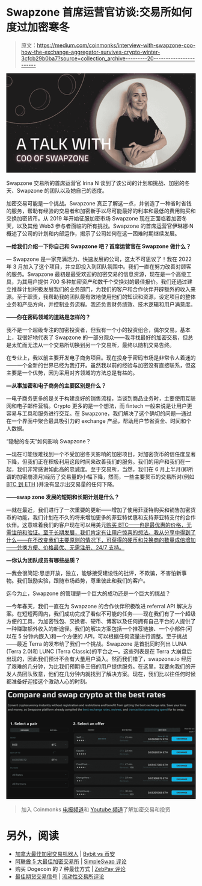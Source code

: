 # Swapzone 首席运营官访谈:交易所如何度过加密寒冬

> 原文：<https://medium.com/coinmonks/interview-with-swapzone-coo-how-the-exchange-aggregator-survives-crypto-winter-3cfcb29b0ba7?source=collection_archive---------20----------------------->

![](img/891499cea10355173a862f411980e6b4.png)

Swapzone 交易所的首席运营官 Irina N 谈到了该公司的计划和挑战、加密的冬天、Swapzone 的团队以及她自己的态度。

加密交易可能是一个挑战。Swapzone 真正了解这一点，并创造了一种省时省钱的服务，帮助有经验的交易者和加密新手以尽可能最好的利率和最低的费用购买和交换加密货币。从 2019 年开始征服加密市场 Swapzone 现在正面临着加密冬天，以及其他 Web3 参与者面临的所有挑战。Swapzone 的首席运营官伊琳娜·N 概述了公司的计划和内部运作，揭示了公司如何在这一困难时期继续发展。

**—给我们介绍一下你自己和 Swapzone 吧？首席运营官在 Swapzone 做什么？**

— Swapzone 是一家充满活力、快速发展的公司，这太不可思议了！我在 2022 年 3 月加入了这个项目，并立即投入到团队氛围中。我们一直在努力改善对顾客的服务。Swapzone 最初是最受欢迎的加密交易的信息资源，现在是一个高级工具，为其用户提供 700 多种加密资产和数千个交换对的最佳报价。我们还通过建立推荐计划积极发展我们的业务部门，为我们的客户和合作伙伴开辟额外的收入来源。至于职责，我帮助我的团队最有效地使用他们的知识和资源，设定项目的整体业务和产品方向，并控制业务流程。我还负责财务绩效、技术逻辑和用户满意度。

**——你在密码领域的道路是怎样的？**

我不是一个超级专注的加密投资者，但我有一个小的投资组合，偶尔交易。基本上，我很好地代表了 Swapzone 的一部分观众——我寻找最好的加密交易，但总是太忙而无法从一个交易所切换到另一个交易所，最终以随机交易告终。

在专业上，我以前主要开发电子商务项目。现在投身于密码市场是非常令人着迷的——一个全新的世界已经为我打开。虽然我以前的经验与加密没有直接联系，但这主要是一个优势，因为采用对齐领域的方法总是有益的。

**—从事加密和电子商务的主要区别是什么？**

—电子商务更多的是关于构建良好的销售流程，当谈到商品业务时，主要使用互联网和电子邮件营销。Crypto 更多的是一个想法，而 fintech 一般来说是让用户更容易与工具和服务进行交互。在 Swapzone，我们解决了这个确切的问题—通过在一个界面中聚合最具吸引力的 exchange 产品，帮助用户节省资金、时间和个人数据。

“隐秘的冬天”如何影响 Swapzone？

—现在可能很难找到一个不受加密冬天影响的加密项目，对加密货币的信任度显著下降，但我们正在积极利用这段时间来改善我们的服务。我们的用户和我们在一起，我们非常感谢如此高的忠诚度。至于交易所，当然，我们在 6 月上半月(即所谓的加密崩溃月)经历了交易量的小幅下降，然而，一些主要货币的交易所对(例如 [BTC 到 ETH](https://swapzone.io/exchange/btc/eth?utm_source=media&utm_medium=referral&utm_campaign=press-release-interview) )并没有显示出交易量的任何下降。

**——swap zone 发展的短期和长期计划是什么？**

—就在最近，我们进行了一次重要的更新——增加了使用菲亚特购买和销售加密货币的功能，我们计划在不久的将来增加更多的菲亚特优惠和支持菲亚特支付的合作伙伴。这意味着我们的客户现在可以用美元[购买 BTC——也是最优惠的价格，无需注册和验证。至于长期发展，我们肯定有让用户惊喜的想法。我从分享中得到了什么——在不改变我们主要原则的情况下，可获得的硬币和兑换商的数量成倍增加——兑换方便、价格最优、无需注册、24/7 支持。](https://swapzone.io/buy/usd/btc)

**—你认为团队成员有哪些品质？**

—我会很简短:思想开放，独立，能够接受建设性的批评，不欺骗，不害怕新事物。我们鼓励实验，跟随市场趋势，尊重彼此和我们的客户。

迄今为止，Swapzone 的管理是一个巨大的成功还是一个巨大的挑战？

—今年春天，我们一直在为 Swapzone 的合作伙伴积极改进 referral API 解决方案。在短短两周内，我们成功完成了看似不可能的任务——现在我们有了一个超级方便的工具，为加密钱包、交换者、硬币、博客以及任何拥有自己平台的人提供了一种赚取额外收入的新途径。我们的解决方案包括一个推荐链接、一个小部件(可以在 5 分钟内嵌入)和一个方便的 API，可以根据任何流量进行调整。至于挑战——最近 Terra 的发布给了我们一个挑战。Swapzone 是首批同时列出 LUNA (Terra 2.0)和 LUNC (Terra Classic)的平台之一。这些列表是在 Terra 大崩盘后出现的，因此我们预计不会有大量用户涌入。然而我们错了，swapzone.io 经历了艰难的几分钟，为比我们预期多三倍的用户提供服务。在这里，我要向我们的开发人员团队致意，他们在几分钟内就找到了解决方案。现在，我们比以往任何时候都准备好迎接这个激动人心的时刻。

![](img/d0efa45693c22fb103f927efecd0303d.png)

> 加入 Coinmonks [电报频道](https://t.me/coincodecap)和 [Youtube 频道](https://www.youtube.com/c/coinmonks/videos)了解加密交易和投资

# 另外，阅读

*   [加拿大最佳加密交易机器人](https://coincodecap.com/5-best-crypto-trading-bots-in-canada) | [Bybit vs 币安](https://coincodecap.com/bybit-binance-moonxbt)
*   [阿联酋 5 大最佳加密交易所](https://coincodecap.com/best-crypto-exchanges-in-uae) | [SimpleSwap 评论](https://coincodecap.com/simpleswap-review)
*   购买 Dogecoin 的 7 种最佳方式 | [ZebPay 评论](https://coincodecap.com/zebpay-review)
*   [最佳期货交易信号](https://coincodecap.com/futures-trading-signals) | [流动性交易所评论](https://coincodecap.com/liquid-exchange-review)